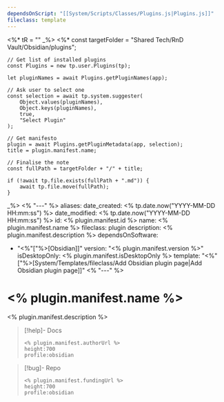 ```yaml
---
dependsOnScript: "[[System/Scripts/Classes/Plugins.js|Plugins.js]]"
fileclass: template
---
```

<%* tR = "" _%>
<%* 
	const targetFolder = "Shared Tech/RnD Vault/Obsidian/plugins";

	// Get list of installed plugins
	const Plugins = new tp.user.Plugins(tp);
	
	let pluginNames = await Plugins.getPluginNames(app);
	
	// Ask user to select one
	const selection = await tp.system.suggester(
		Object.values(pluginNames),
		Object.keys(pluginNames),
		true,
		"Select Plugin"
	);
	
	// Get manifesto
	plugin = await Plugins.getPluginMetadata(app, selection);
	title = plugin.manifest.name;

	// Finalise the note
	const fullPath = targetFolder + "/" + title;

	if (!await tp.file.exists(fullPath + ".md")) {
		await tp.file.move(fullPath);
	}
_%>
<% "---" %>
aliases: 
date_created: <% tp.date.now("YYYY-MM-DD HH:mm:ss") %>
date_modified: <% tp.date.now("YYYY-MM-DD HH:mm:ss") %>
id: <% plugin.manifest.id %>
name: <% plugin.manifest.name %>
fileclass: plugin
description: <% plugin.manifest.description %>
dependsOnSoftware: 
- "<%"["%>[Obsidian]]"
version: "<% plugin.manifest.version %>"
isDesktopOnly: <% plugin.manifest.isDesktopOnly %>
template: "<%"["%>[System/Templates/fileclass/Add Obsidian plugin page|Add Obsidian plugin page]]"
<% "---" %>

# <% plugin.manifest.name %>

<% plugin.manifest.description %>

>[!help]- Docs
>
>```gate  
><% plugin.manifest.authorUrl %>
>height:700
>profile:obsidian
>```

>[!bug]- Repo
>
>```gate  
><% plugin.manifest.fundingUrl %>
>height:700
>profile:obsidian
>```


